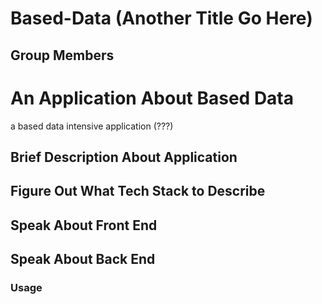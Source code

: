 # Based-Data (Another Title Go Here)

## Group Members

# An Application About Based Data

a based data intensive application (???)

## Brief Description About Application

## Figure Out What Tech Stack to Describe

## Speak About Front End

## Speak About Back End

### Usage
